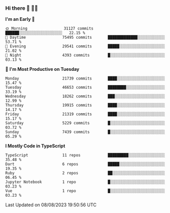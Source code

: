 ### Hi there 👋 🧑‍💻



<!--START_SECTION:waka-->
**I'm an Early 🐤** 

```text
🌞 Morning                31127 commits       ██████░░░░░░░░░░░░░░░░░░░   22.15 % 
🌆 Daytime                75495 commits       █████████████░░░░░░░░░░░░   53.71 % 
🌃 Evening                29541 commits       █████░░░░░░░░░░░░░░░░░░░░   21.02 % 
🌙 Night                  4393 commits        █░░░░░░░░░░░░░░░░░░░░░░░░   03.13 % 
```
📅 **I'm Most Productive on Tuesday** 

```text
Monday                   21739 commits       ████░░░░░░░░░░░░░░░░░░░░░   15.47 % 
Tuesday                  46653 commits       ████████░░░░░░░░░░░░░░░░░   33.19 % 
Wednesday                18262 commits       ███░░░░░░░░░░░░░░░░░░░░░░   12.99 % 
Thursday                 19915 commits       ████░░░░░░░░░░░░░░░░░░░░░   14.17 % 
Friday                   21319 commits       ████░░░░░░░░░░░░░░░░░░░░░   15.17 % 
Saturday                 5229 commits        █░░░░░░░░░░░░░░░░░░░░░░░░   03.72 % 
Sunday                   7439 commits        █░░░░░░░░░░░░░░░░░░░░░░░░   05.29 % 
```


**I Mostly Code in TypeScript** 

```text
TypeScript               11 repos            █████████░░░░░░░░░░░░░░░░   35.48 % 
Dart                     6 repos             █████░░░░░░░░░░░░░░░░░░░░   19.35 % 
Ruby                     2 repos             ██░░░░░░░░░░░░░░░░░░░░░░░   06.45 % 
Jupyter Notebook         1 repo              █░░░░░░░░░░░░░░░░░░░░░░░░   03.23 % 
Vue                      1 repo              █░░░░░░░░░░░░░░░░░░░░░░░░   03.23 % 
```




 Last Updated on 08/08/2023 19:50:56 UTC
<!--END_SECTION:waka-->


